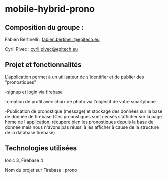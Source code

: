# mobile-hybrid-prono

## Composition du groupe :

Fabien Bertinelli : fabien.bertinelli@epitech.eu

Cyril Pivec : cyril.pivec@epitech.eu

## Projet et fonctionnalités

L'application permet à un utilisateur de s'identifier et de publier des "pronostiques"

-signup et login via firebase

-creation de profil avec choix de photo via l'objectif de votre smartphone

-Publication de pronostique (message) et stockage des données sur la base de donnée de firebase
(Ces pronostiques sont censés s'afficher sur la page home de l'application, récupere bien les pronostiques depuis la base de donnée mais nous n'avons pas réussi à les afficher à cause de la structure de la database firebase)

## Technologies utilisées

Ionic 3, Firebase 4

Nom du projet sur Firebase : prono

